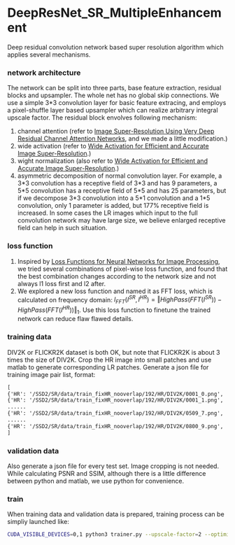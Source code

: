 # DeepResNet_SR_MultipleEnhancement
Deep residual convolution network based super resolution algorithm which applies several mechanisms. 

### network architecture

The network can be split into three parts, base feature extraction, residual blocks and upsampler. The whole net has no global skip connections. We use a simple 3\*3 convolution layer for basic feature extracing, and employs a pixel-shuffle layer based upsampler which can realize arbitrary integral upscale factor. The residual block envolves following mechanism:

1. channel attention (refer to [Image Super-Resolution Using Very Deep Residual Channel Attention Networks](https://arxiv.org/abs/1807.02758v2), and we made a little modification.)
2. wide activation (refer to [Wide Activation for Efficient and Accurate Image Super-Resolution](<https://arxiv.org/abs/1808.08718>).)
3. wight normalization (also refer to [Wide Activation for Efficient and Accurate Image Super-Resolution](<https://arxiv.org/abs/1808.08718>).)
4. asymmetric decomposition of normal convolution layer. For example, a 3\*3 convolution has a receptive field of 3\*3 and has 9 parameters, a 5\*5 convolution has a receptive field of 5\*5 and has 25 parameters, but if we decompose 3\*3 convolution into a 5\*1 convolution and a 1*5 convolution, only 1 parameter is added, but 177% receptive field is increased. In some cases the LR images which input to the full convolution network may have large size, we believe enlarged receptive field can help in such situation.

### loss function

1. Inspired by [Loss Functions for Neural Networks for Image Processing](<https://arxiv.org/abs/1511.08861>), we tried several combinations of pixel-wise loss function, and found that the best combination changes according to the network size and not always l1 loss first and l2 after.
2. We explored a new loss function and named it as FFT loss, which is calculated on frequency domain: $l_{FFT}(I^{SR},I^{HR})=\Vert HighPass(FFT(I^{SR}))-HighPass(FFT(I^{HR})) \Vert_1$. Use this loss function to finetune the trained network can reduce flaw flawed details.

### training data

DIV2K or FLICKR2K dataset is both OK, but note that FLICKR2K is about 3 times the size of DIV2K. Crop the HR image into small patches and use matlab to generate corresponding LR patches. Generate a json file for training image pair list, format:

```txt
[
{'HR': '/SSD2/SR/data/train_fixHR_nooverlap/192/HR/DIV2K/0001_0.png', 'LR': '/SSD2/SR/data/train_fixHR_nooverlap/192/X3_BICUBIC/DIV2K/0001_0.png'},
{'HR': '/SSD2/SR/data/train_fixHR_nooverlap/192/HR/DIV2K/0001_1.png', 'LR': '/SSD2/SR/data/train_fixHR_nooverlap/192/X3_BICUBIC/DIV2K/0001_1.png'},
......
{'HR': '/SSD2/SR/data/train_fixHR_nooverlap/192/HR/DIV2K/0509_7.png', 'LR': '/SSD2/SR/data/train_fixHR_nooverlap/192/X3_BICUBIC/DIV2K/0509_7.png'},
......
{'HR': '/SSD2/SR/data/train_fixHR_nooverlap/192/HR/DIV2K/0800_9.png', 'LR': '/SSD2/SR/data/train_fixHR_nooverlap/192/X3_BICUBIC/DIV2K/0800_9.png'}
]
```

### validation data

Also generate a json file for every test set. Image cropping is not needed. While calculating PSNR and SSIM, although there is a little difference between python and matlab, we use python for convenience.

### train

When training data and validation data is prepared, training process can be simpliy launched like:

```bash
CUDA_VISIBLE_DEVICES=0,1 python3 trainer.py --upscale-factor=2 --optimizer=Adam --lr=1e-3 --lr-halve-step=60 --total-epochs=300 --batch-size=16 --loss=fftloss --checkpoint-dir=checkpoints --save-subdir=test --save-prefix=1 | tee 2>&1 log.txt
```


